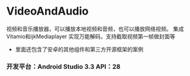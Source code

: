 # VideoAndAudio
视频和音乐播放器，可以播放本地视频和音频，也可以播放网络视频。
集成Vitamio和ijkMediaplayer 实现万能解码，支持截取视频第一帧做封面等

* 里面还包含了安卓的其他组件和第三方开源框架的案例

### 开发平台：Android Studio 3.3 API：28




